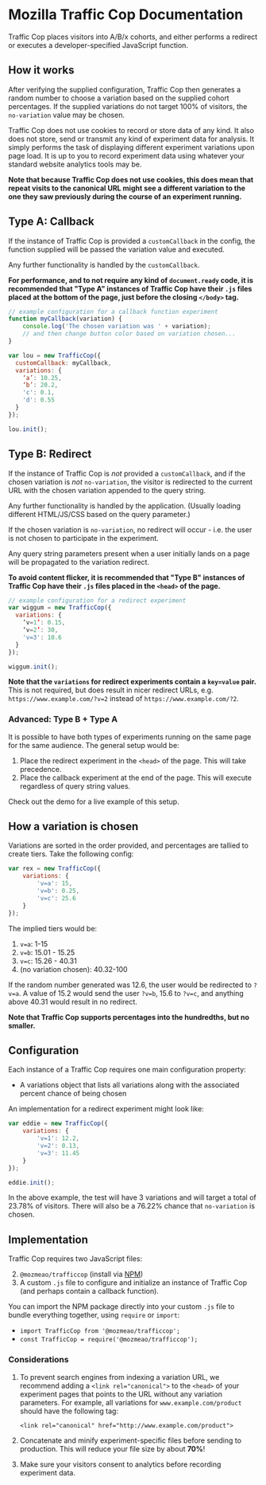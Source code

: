 # Mozilla Traffic Cop Documentation

Traffic Cop places visitors into A/B/x cohorts, and either performs a redirect or executes a developer-specified JavaScript function.

## How it works

After verifying the supplied configuration, Traffic Cop then generates a random number to choose a variation based on the supplied cohort percentages. If the supplied variations do not target 100% of visitors, the `no-variation` value may be chosen.

Traffic Cop does not use cookies to record or store data of any kind. It also does not store, send or transmit any kind of experiment data for analysis. It simply performs the task of displaying different experiment variations upon page load. It is up to you to record experiment data using whatever your standard website analytics tools may be.

**Note that because Traffic Cop does not use cookies, this does mean that repeat visits to the canonical URL might see a different variation to the one they saw previously during the course of an experiment running.**

## Type A: Callback

If the instance of Traffic Cop is provided a `customCallback` in the config, the function supplied will be passed the variation value and executed.

Any further functionality is handled by the `customCallback`.

**For performance, and to not require any kind of `document.ready` code, it is recommended that "Type A" instances of Traffic Cop have their `.js` files placed at the bottom of the page, just before the closing `</body>` tag.**

```javascript
// example configuration for a callback function experiment
function myCallback(variation) {
    console.log('The chosen variation was ' + variation);
    // and then change button color based on variation chosen...
}

var lou = new TrafficCop({
  customCallback: myCallback,
  variations: {
    ‘a’: 10.25,
    ‘b’: 20.2,
    'c': 0.1,
    'd': 0.55
  }
});

lou.init();
```

## Type B: Redirect

If the instance of Traffic Cop is _not_ provided a `customCallback`, and if the chosen variation is _not_ `no-variation`, the visitor is redirected to the current URL with the chosen variation appended to the query string.

Any further functionality is handled by the application. (Usually loading different HTML/JS/CSS based on the query parameter.)

If the chosen variation is `no-variation`, no redirect will occur - i.e. the user is not chosen to participate in the experiment.

Any query string parameters present when a user initially lands on a page will be propagated to the variation redirect.

**To avoid content flicker, it is recommended that "Type B" instances of Traffic Cop have their `.js` files placed in the `<head>` of the page.**

```javascript
// example configuration for a redirect experiment
var wiggum = new TrafficCop({
  variations: {
    ‘v=1’: 0.15,
    ‘v=2’: 30,
    'v=3': 10.6
  }
});

wiggum.init();
```

**Note that the `variations` for redirect experiments contain a `key=value` pair.** This is not required, but does result in nicer redirect URLs, e.g. `https://www.example.com/?v=2` instead of `https://www.example.com/?2`.

### Advanced: Type B + Type A

It is possible to have both types of experiments running on the same page for the same audience. The general setup would be:

1. Place the redirect experiment in the `<head>` of the page. This will take precedence.
2. Place the callback experiment at the end of the page. This will execute regardless of query string values.

Check out the demo for a live example of this setup.

## How a variation is chosen

Variations are sorted in the order provided, and percentages are tallied to create tiers. Take the following config:

```javascript
var rex = new TrafficCop({
    variations: {
        'v=a': 15,
        'v=b': 0.25,
        'v=c': 25.6
    }
});
```

The implied tiers would be:

1. `v=a`: 1-15
2. `v=b`: 15.01 - 15.25
3. `v=c`: 15.26 - 40.31
4. (no variation chosen): 40.32-100

If the random number generated was 12.6, the user would be redirected to `?v=a`. A value of 15.2 would send the user `?v=b`, 15.6 to `?v=c`, and anything above 40.31 would result in no redirect.

**Note that Traffic Cop supports percentages into the hundredths, but no smaller.**

## Configuration

Each instance of a Traffic Cop requires one main configuration property:

-   A variations object that lists all variations along with the associated percent chance of being chosen

An implementation for a redirect experiment might look like:

```javascript
var eddie = new TrafficCop({
    variations: {
        'v=1': 12.2,
        'v=2': 0.13,
        'v=3': 11.45
    }
});

eddie.init();
```

In the above example, the test will have 3 variations and will target a total of 23.78% of visitors. There will also be a 76.22% chance that `no-variation` is chosen.

## Implementation

Traffic Cop requires two JavaScript files:

2. `@mozmeao/trafficcop` (install via [NPM](https://www.npmjs.com/package/@mozmeao/trafficcop))
3. A custom `.js` file to configure and initialize an instance of Traffic Cop (and perhaps contain a callback function).

You can import the NPM package directly into your custom `.js` file to bundle everything together, using `require` or `import`:

-   `import TrafficCop from '@mozmeao/trafficcop';`
-   `const TrafficCop = require('@mozmeao/trafficcop');`

### Considerations

1. To prevent search engines from indexing a variation URL, we recommend adding a `<link rel="canonical">` to the `<head>` of your experiment pages that points to the URL without any variation parameters. For example, all variations for `www.example.com/product` should have the following tag:

    `<link rel="canonical" href="http://www.example.com/product">`

2. Concatenate and minify experiment-specific files before sending to production. This will reduce your file size by about **70%**!
3. Make sure your visitors consent to analytics before recording experiment data.
